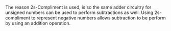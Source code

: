 The reason 2s-Compliment is used, is so the same adder circuitry
for unsigned numbers can be used to perform subtractions as well.
Using 2s-compliment to represent negative numbers allows subtraction
to be perform by using an addition operation.
